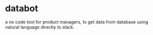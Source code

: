 # databot
a no code tool for product managers, to get data from database using natural language directly to slack.
